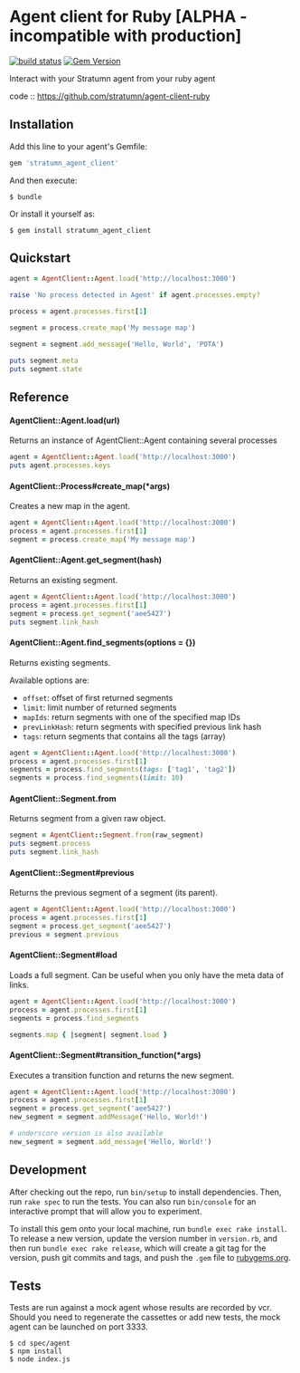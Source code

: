 # Agent client for Ruby [ALPHA - incompatible with production]

[![build status](https://travis-ci.org/stratumn/agent-client-ruby.svg?branch=master)](https://travis-ci.org/stratumn/agent-client-ruby.svg?branch=master)
[![Gem Version](https://badge.fury.io/rb/stratumn_agent_client.svg)](https://badge.fury.io/rb/stratumn_agent_client)

Interact with your Stratumn agent from your ruby agent

code  :: https://github.com/stratumn/agent-client-ruby

## Installation

Add this line to your agent's Gemfile:

```ruby
gem 'stratumn_agent_client'
```

And then execute:

    $ bundle

Or install it yourself as:

    $ gem install stratumn_agent_client

## Quickstart

```ruby
agent = AgentClient::Agent.load('http://localhost:3000')

raise 'No process detected in Agent' if agent.processes.empty?

process = agent.processes.first[1]

segment = process.create_map('My message map')

segment = segment.add_message('Hello, World', 'POTA')

puts segment.meta
puts segment.state
```

## Reference

#### AgentClient::Agent.load(url)

Returns an instance of AgentClient::Agent containing several processes

```ruby
agent = AgentClient::Agent.load('http://localhost:3000')
puts agent.processes.keys
```

#### AgentClient::Process#create_map(*args)

Creates a new map in the agent.

```ruby
agent = AgentClient::Agent.load('http://localhost:3000')
process = agent.processes.first[1]
segment = process.create_map('My message map')
```

#### AgentClient::Agent.get_segment(hash)

Returns an existing segment.

```ruby
agent = AgentClient::Agent.load('http://localhost:3000')
process = agent.processes.first[1]
segment = process.get_segment('aee5427')
puts segment.link_hash
```

#### AgentClient::Agent.find_segments(options = {})

Returns existing segments.

Available options are:
- `offset`: offset of first returned segments
- `limit`: limit number of returned segments
- `mapIds`: return segments with one of the specified map IDs
- `prevLinkHash`: return segments with specified previous link hash
- `tags`: return segments that contains all the tags (array)

```ruby
agent = AgentClient::Agent.load('http://localhost:3000')
process = agent.processes.first[1]
segments = process.find_segments(tags: ['tag1', 'tag2'])
segments = process.find_segments(limit: 10)
```

#### AgentClient::Segment.from

Returns segment from a given raw object.

```ruby
segment = AgentClient::Segment.from(raw_segment)
puts segment.process
puts segment.link_hash
```

#### AgentClient::Segment#previous

Returns the previous segment of a segment (its parent).

```ruby
agent = AgentClient::Agent.load('http://localhost:3000')
process = agent.processes.first[1]
segment = process.get_segment('aee5427')
previous = segment.previous
```

#### AgentClient::Segment#load

Loads a full segment. Can be useful when you only have the meta data of links.

```ruby
agent = AgentClient::Agent.load('http://localhost:3000')
process = agent.processes.first[1]
segments = process.find_segments

segments.map { |segment| segment.load }
```

#### AgentClient::Segment#transition_function(*args)

Executes a transition function and returns the new segment.

```ruby
agent = AgentClient::Agent.load('http://localhost:3000')
process = agent.processes.first[1]
segment = process.get_segment('aee5427')
new_segment = segment.addMessage('Hello, World!')

# underscore version is also available
new_segment = segment.add_message('Hello, World!')
```

## Development

After checking out the repo, run `bin/setup` to install dependencies. Then, run `rake spec` to run the tests. You can also run `bin/console` for an interactive prompt that will allow you to experiment.

To install this gem onto your local machine, run `bundle exec rake install`. To release a new version, update the version number in `version.rb`, and then run `bundle exec rake release`, which will create a git tag for the version, push git commits and tags, and push the `.gem` file to [rubygems.org](https://rubygems.org).

## Tests

Tests are run against a mock agent whose results are recorded by vcr.
Should you need to regenerate the cassettes or add new tests, the mock agent can be launched on port 3333.

```
$ cd spec/agent
$ npm install
$ node index.js
```
